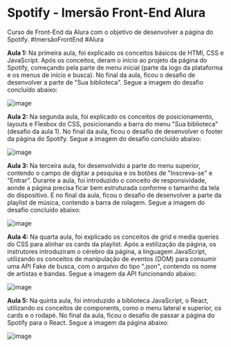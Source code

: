 # Spotify - Imersão Front-End Alura
Curso de Front-End da Alura com o objetivo de desenvolver a página do Spotify. #ImersãoFrontEnd #Alura

__Aula 1:__
Na primeira aula, foi explicado os conceitos básicos de HTMl, CSS e JavaScript. Após os conceitos, deram o início ao projeto da página do Spotify, começando pela parte de menu inicial (parte da logo da plataforma e os menus de início e busca).
No final da aula, ficou o desafio de desenvolver a parte de "Sua biblioteca". Segue a imagem do desafio concluído abaixo:

![image](https://github.com/nicolas2602/spotify_imersao_front_end_alura/assets/69517285/2efca58c-4f6c-493c-9bef-232b039dba2d)

__Aula 2:__
Na segunda aula, foi explicado os conceitos de posicionamento, layouts e Flexbox do CSS, posicionando a barra do menu "Sua biblioteca" (desafio da aula 1). No final da aula, ficou o desafio de desenvolver o footer da página do Spotify. 
Segue a imagem do desafio concluído abaixo:

![image](https://github.com/nicolas2602/spotify_imersao_front_end_alura/assets/69517285/5a39ca29-c5c1-432b-aada-a02986a47b52)

__Aula 3:__
Na terceira aula, foi desenvolvido a parte do menu superior, contendo o campo de digitar a pesquisa e os botões de "Inscreva-se" e "Entrar". Durante a aula, foi introduzido o conceito de responsividade, aonde a página precisa ficar bem estruturada conforme o tamanho da tela do dispositivo. E no final da aula, ficou o desafio de desenvolver a parte da playlist de música, contendo a barra de rolagem. Segue a imagem do desafio concluído abaixo:

![image](https://github.com/nicolas2602/spotify_imersao_front_end_alura/assets/69517285/a3f186e4-fbed-4aba-8540-7850a9ccd2b6)

__Aula 4:__
Na quarta aula, foi explicado os conceitos de grid e media queries do CSS para alinhar os cards da playlist. Após a estilização da página, os instrutores introduziram o cérebro da página, a linguagem JavaScript, utilizando os conceitos de manipulação de eventos (DOM) para consumir uma API Fake de busca, com o arquivo do tipo ".json", contendo os nome de artistas e bandas. Segue a imagem da API funcionando abaixo:

![image](https://github.com/nicolas2602/spotify_imersao_front_end_alura/assets/69517285/66f6d747-ef2c-482f-bc1d-4dd2895f4966)

__Aula 5:__
Na quinta aula, foi introduzido a biblioteca JavaScript, o React, utilizando os conceitos de components, como o menu lateral e superior, os cards e o rodapé. No final da aula, ficou o desafio de passar a página do Spotify para o React. Segue a imagem da página abaixo:

![image](https://github.com/nicolas2602/spotify_imersao_front_end_alura/assets/69517285/8c2c0816-dab8-4529-9b81-190cb916ec87)
